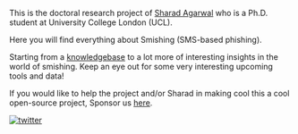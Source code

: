 This is the doctoral research project of [Sharad Agarwal](https://sharad1126.github.io/) who is a Ph.D. student at University College London (UCL).

Here you will find everything about Smishing (SMS-based phishing). 

Starting from a [knowledgebase](https://github.com/reportsmishing/knowledgebase) to a lot more of interesting insights in the world of smishing. 
Keep an eye out for some very interesting upcoming tools and data!

If you would like to help the project and/or Sharad in making cool this a cool open-source project, Sponsor us [here](https://github.com/sponsors/reportsmishing).

[![twitter](https://img.shields.io/twitter/follow/reportsmishing?style=social)](https://twitter.com/reportsmishing)
